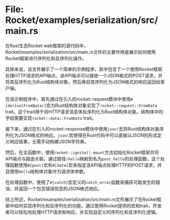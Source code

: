 # File: Rocket/examples/serialization/src/main.rs

在Rust生态Rocket web框架的源代码中，Rocket/examples/serialization/src/main.rs文件的主要作用是展示如何使用Rocket框架进行序列化和反序列化操作。

具体来说，该文件展示了一个简单的示例程序，其中包含了一个使用Rocket框架处理HTTP请求的API端点。该API端点可以接收一个JSON格式的POST请求，并将其反序列化为Rust结构体对象，然后再将其序列化为JSON格式的响应返回给客户端。

在该示例程序中，首先通过在引入的rocket::request模块中使用`#[derive(FromData)]`宏为Rust结构体对象实现了`rocket::request::FromData` trait。这个trait用于将HTTP请求消息体反序列化为Rust结构体对象。结构体中的字段需要实现`rocket::data::FromData` trait。

接下来，通过在引入的rocket::response模块中使用`json!`宏将Rust结构体对象序列化为JSON格式的响应。`json!`宏使得在Rust代码中可以直接以JSON的形式定义响应结果，无需手动构建JSON字符串。

然后，在主函数中，使用`rocket::ignite().mount`方法初始化Rocket框架并将API端点与路由关联。通过路径`/hello`映射到名为`post_hello`的处理函数。这个处理函数使用`#[post]`宏和`#[data]`宏来指定该API端点处理HTTP的POST请求，并且使用`Hello`结构体对象作为请求体参数。

在处理函数中，使用了`#[catch]`宏定义的`catch_error`函数来捕获可能发生的错误，并返回一个包含错误信息的JSON格式响应。

综上所述，Rocket/examples/serialization/src/main.rs文件展示了在Rocket框架中如何实现序列化和反序列化的功能，通过使用Rocket提供的宏和trait，开发者可以轻松地处理HTTP请求和响应，并实现自定义的序列化和反序列化逻辑。

